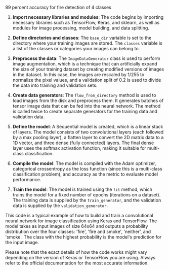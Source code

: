89 percent accuracy for fire detection of 4 classes

1. **Import necessary libraries and modules**: The code begins by importing necessary libraries such as TensorFlow, Keras, and sklearn, as well as modules for image processing, model building, and data splitting.

2. **Define directories and classes**: The `base_dir` variable is set to the directory where your training images are stored. The `classes` variable is a list of the classes or categories your images can belong to.

3. **Preprocess the data**: The `ImageDataGenerator` class is used to perform image augmentation, which is a technique that can artificially expand the size of your training dataset by creating modified versions of images in the dataset. In this case, the images are rescaled by 1/255 to normalize the pixel values, and a validation split of 0.2 is used to divide the data into training and validation sets.

4. **Create data generators**: The `flow_from_directory` method is used to load images from the disk and preprocess them. It generates batches of tensor image data that can be fed into the neural network. The method is called twice to create separate generators for the training data and validation data.

5. **Define the model**: A Sequential model is created, which is a linear stack of layers. The model consists of two convolutional layers (each followed by a max pooling layer), a flatten layer to convert the 2D matrix data to a 1D vector, and three dense (fully connected) layers. The final dense layer uses the softmax activation function, making it suitable for multi-class classification.

6. **Compile the model**: The model is compiled with the Adam optimizer, categorical crossentropy as the loss function (since this is a multi-class classification problem), and accuracy as the metric to evaluate model performance.

7. **Train the model**: The model is trained using the `fit` method, which trains the model for a fixed number of epochs (iterations on a dataset). The training data is supplied by the `train_generator`, and the validation data is supplied by the `validation_generator`.

This code is a typical example of how to build and train a convolutional neural network for image classification using Keras and TensorFlow. The model takes as input images of size 64x64 and outputs a probability distribution over the four classes: 'fire', 'fire and smoke', 'neither', and 'smoke'. The class with the highest probability is the model's prediction for the input image. 

Please note that the exact details of how the code works might vary depending on the version of Keras or TensorFlow you are using. Always refer to the official documentation for the most accurate information.
